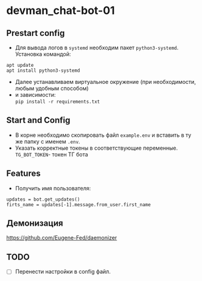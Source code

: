 # devman_chat-bot-01

## Prestart config
- Для вывода логов в `systemd` необходим пакет `python3-systemd`. Установка командой:  
```
apt update
apt install python3-systemd
```
- Далее устанавливаем виртуальное окружение (при необходимости, любым удобным способом)  
- и зависимости:  
`pip install -r requirements.txt`

## Start and Config
- В корне необходимо скопировать файл `example.env` и вставить в ту же папку с именем `.env`.
- Указать корректные токены в соответствующие переменные.  
`TG_BOT_TOKEN`- токен ТГ бота  

## Features
- Получить имя пользователя:
```
updates = bot.get_updates()
firts_name = updates[-1].message.from_user.first_name
```

## Демонизация  
https://github.com/Eugene-Fed/daemonizer

## TODO  
- [ ] Перенести настройки в config файл.
